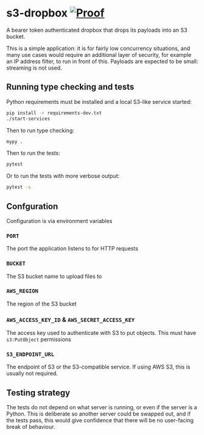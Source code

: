 # s3-dropbox [![Proof](https://github.com/uktrade/s3-dropbox/actions/workflows/test.yml/badge.svg)](https://github.com/uktrade/s3-dropbox/actions/workflows/test.yml)

A bearer token authenticated dropbox that drops its payloads into an S3 bucket.

This is a simple application: it is for fairly low concurrency situations, and many use cases would require an additional layer of security, for example an IP address filter, to run in front of this. Payloads are expected to be small: streaming is not used.


## Running type checking and tests

Python requirements must be installed and a local S3-like service started:

```bash
pip install -r requirements-dev.txt
./start-services
````

Then to run type checking:

```bash
mypy .
````

Then to run the tests:

```bash
pytest
````

Or to run the tests with more verbose output:

```bash
pytest -s
````


## Confguration

Configuration is via environment variables

### `PORT`

The port the application listens to for HTTP requests

### `BUCKET`

The S3 bucket name to upload files to

### `AWS_REGION`

The region of the S3 bucket

### `AWS_ACCESS_KEY_ID` & `AWS_SECRET_ACCESS_KEY`

The access key used to authenticate with S3 to put objects. This must have `s3:PutObject` permissions

### `S3_ENDPOINT_URL`

The endpoint of S3 or the S3-compatible service. If using AWS S3, this is usually not required.


## Testing strategy

The tests do not depend on what server is running, or even if the server is a Python. This is deliberate so another server could be swapped out, and if the tests pass, this would give confidence that there will be no user-facing break of behaviour.
